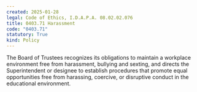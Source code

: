 ```yaml
---
created: 2025-01-28
legal: Code of Ethics, I.D.A.P.A. 08.02.02.076
title: 0403.71 Harassment
code: "0403.71"
statutory: True
kind: Policy
---
```


The Board of Trustees recognizes its obligations to maintain a workplace environment free from harassment, bullying and sexting, and directs the Superintendent or designee to establish procedures that promote equal opportunities free from harassing, coercive, or disruptive conduct in the educational environment.
